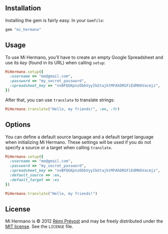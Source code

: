 ## Installation

Installing the gem is fairly easy. In your `Gemfile`:

```ruby
gem "mi_hermano"
```

## Usage

To use Mi Hermano, you’ll have to create an empty Google Spreadsheet and use its *key* (found in its URL) when calling `setup`:

```ruby
MiHermano.setup({
  :username => "me@gmail.com",
  :password => "my_secret_password",
  :spreadsheet_key => "nxBFQGKpnzObbVyyIkGtajktMFAhDRGFiEdM66Vacmjz",
})
```

After that, you can use `translate` to translate strings:

```ruby
MiHermano.translate("Hello, my friends!", :en, :fr)
```

## Options

You can define a default source language and a default target language when initializing Mi Hermano. These settings will be used if you do not specify a source or a target when calling `translate`.

```ruby
MiHermano.setup({
  :username => "me@gmail.com",
  :password => "my_secret_password",
  :spreadsheet_key => "nxBFQGKpnzObbVyyIkGtajktMFAhDRGFiEdM66Vacmjz",
  :default_source => :en,
  :default_target => :es
})

MiHermano.translate("Hello, my friends!")
```

## License

Mi Hermano is © 2012 [Rémi Prévost](http://exomel.com) and may be freely distributed under the [MIT license](https://github.com/remiprev/mi_hermano/blob/master/LICENSE). See the `LICENSE` file.

